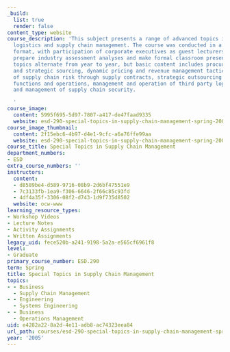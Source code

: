 ```yaml
---
_build:
  list: true
  render: false
content_type: website
course_description: 'This subject presents a range of advanced topics in integrated
  logistics and supply chain management. The course was conducted in a lecture-discussion
  format, with participation of corporate executives as guest lecturers. Students
  prepare industry assessment analyses and make formal classroom presentations. Specific
  topics alternate from year to year, but basic content includes procurement strategies
  and strategic sourcing, dynamic pricing and revenue management tactics, mitigation
  of supply chain risk through supply contracts, strategic outsourcing of supply chain
  functions and operations, management and operation of third party logistics providers,
  and management of supply chain security.

  '
course_image:
  content: 5995f695-5d97-7807-a417-de47faad9335
  website: esd-290-special-topics-in-supply-chain-management-spring-2005
course_image_thumbnail:
  content: 2f15ebc6-4b97-d4e1-9cfc-a6a76ffe99aa
  website: esd-290-special-topics-in-supply-chain-management-spring-2005
course_title: Special Topics in Supply Chain Management
department_numbers:
- ESD
extra_course_numbers: ''
instructors:
  content:
  - d8589be4-d589-9716-08b9-2d6bf47551e9
  - 7c3133fb-1ea9-f306-6646-2f66c85c93fd
  - 4df4a35f-3306-08f2-d743-1d9f735d8502
  website: ocw-www
learning_resource_types:
- Workshop Videos
- Lecture Notes
- Activity Assignments
- Written Assignments
legacy_uid: fece520b-a241-9198-5a2a-e565cf6961f8
level:
- Graduate
primary_course_number: ESD.290
term: Spring
title: Special Topics in Supply Chain Management
topics:
- - Business
  - Supply Chain Management
- - Engineering
  - Systems Engineering
- - Business
  - Operations Management
uid: e4282a22-8a2d-4e11-adb8-ac74323eea84
url_path: courses/esd-290-special-topics-in-supply-chain-management-spring-2005
year: '2005'
---
```

